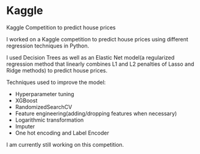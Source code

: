 # Kaggle
Kaggle Competition to predict house prices

I worked on a Kaggle competition to predict house prices using different regression techniques in Python.  

I used Decision Trees as well as an Elastic Net model(a regularized regression method that linearly combines L1 and L2 penalties of Lasso and Ridge methods) to predict house prices.  

Techniques used to improve the model:
- Hyperparameter tuning
- XGBoost
- RandomizedSearchCV
- Feature engineering(adding/dropping features when necessary)
- Logarithmic transformation
- Imputer
- One hot encoding and Label Encoder

I am currently still working on this competition.  


